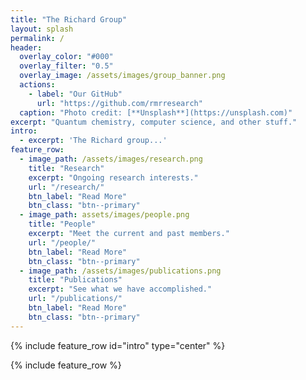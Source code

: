 ```yaml
---
title: "The Richard Group"
layout: splash
permalink: /
header:
  overlay_color: "#000"
  overlay_filter: "0.5"
  overlay_image: /assets/images/group_banner.png
  actions:
    - label: "Our GitHub"
      url: "https://github.com/rmrresearch"
  caption: "Photo credit: [**Unsplash**](https://unsplash.com)"
excerpt: "Quantum chemistry, computer science, and other stuff."
intro: 
  - excerpt: 'The Richard group...'
feature_row:
  - image_path: /assets/images/research.png
    title: "Research"
    excerpt: "Ongoing research interests."
    url: "/research/"
    btn_label: "Read More"
    btn_class: "btn--primary"
  - image_path: assets/images/people.png
    title: "People"
    excerpt: "Meet the current and past members."
    url: "/people/"
    btn_label: "Read More"
    btn_class: "btn--primary"
  - image_path: /assets/images/publications.png
    title: "Publications"
    excerpt: "See what we have accomplished."
    url: "/publications/"
    btn_label: "Read More"
    btn_class: "btn--primary"
---
```


{% include feature_row id="intro" type="center" %}

{% include feature_row %}